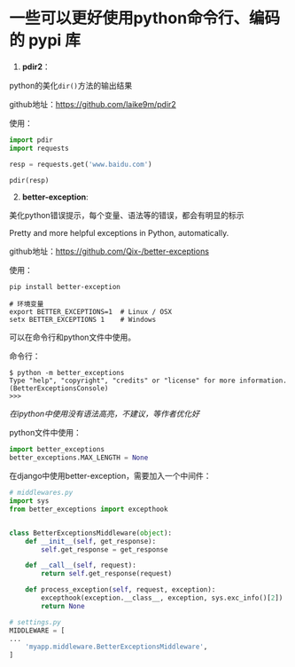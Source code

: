 # 一些可以更好使用python命令行、编码的 **pypi** 库

1. **pdir2**：

python的美化`dir()`方法的输出结果

github地址：https://github.com/laike9m/pdir2

使用：

```python
import pdir
import requests

resp = requests.get('www.baidu.com')

pdir(resp)
```

2. **better-exception**:

美化python错误提示，每个变量、语法等的错误，都会有明显的标示

Pretty and more helpful exceptions in Python, automatically.

github地址：https://github.com/Qix-/better-exceptions

使用：

```shell
pip install better-exception

# 环境变量
export BETTER_EXCEPTIONS=1  # Linux / OSX
setx BETTER_EXCEPTIONS 1    # Windows
```

可以在命令行和python文件中使用。

命令行：

```shell
$ python -m better_exceptions
Type "help", "copyright", "credits" or "license" for more information.
(BetterExceptionsConsole)
>>>
```

*在ipython中使用没有语法高亮，不建议，等作者优化好*

python文件中使用：

```python
import better_exceptions
better_exceptions.MAX_LENGTH = None
```

在django中使用better-exception，需要加入一个中间件：

```python
# middlewares.py
import sys
from better_exceptions import excepthook


class BetterExceptionsMiddleware(object):
    def __init__(self, get_response):
        self.get_response = get_response

    def __call__(self, request):
        return self.get_response(request)

    def process_exception(self, request, exception):
        excepthook(exception.__class__, exception, sys.exc_info()[2])
        return None
```

```python
# settings.py
MIDDLEWARE = [
...
    'myapp.middleware.BetterExceptionsMiddleware',
]
```


